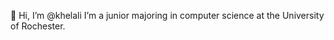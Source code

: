 👋 Hi, I’m @khelali
I’m a junior majoring in computer science at the University of Rochester.

<!---
khelali/khelali is a ✨ special ✨ repository because its `README.md` (this file) appears on your GitHub profile.
You can click the Preview link to take a look at your changes.
--->
